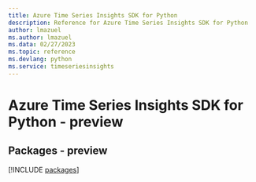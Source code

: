 ```yaml
---
title: Azure Time Series Insights SDK for Python
description: Reference for Azure Time Series Insights SDK for Python
author: lmazuel
ms.author: lmazuel
ms.data: 02/27/2023
ms.topic: reference
ms.devlang: python
ms.service: timeseriesinsights
---
```

# Azure Time Series Insights SDK for Python - preview
## Packages - preview
[!INCLUDE [packages](time-series-insights-index.md)]